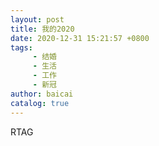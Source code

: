 ```yaml
---
layout: post
title: 我的2020
date: 2020-12-31 15:21:57 +0800
tags:
     - 结婚
     - 生活
     - 工作
     - 新冠
author: baicai
catalog: true
---
```


RTAG